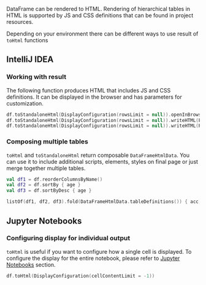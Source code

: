 [//]: # (title: toHtml)

<!---IMPORT org.jetbrains.kotlinx.dataframe.samples.api.Render-->

DataFrame can be rendered to HTML.
Rendering of hierarchical tables in HTML is supported by JS and CSS definitions
that can be found in project resources.

Depending on your environment there can be different ways to use result of `toHtml` functions

## IntelliJ IDEA

### Working with result

The following function produces HTML that includes JS and CSS definitions. It can be displayed in the browser and has parameters for customization.

<!---FUN useRenderingResult-->

```kotlin
df.toStandaloneHtml(DisplayConfiguration(rowsLimit = null)).openInBrowser()
df.toStandaloneHtml(DisplayConfiguration(rowsLimit = null)).writeHTML(File("/path/to/file"))
df.toStandaloneHtml(DisplayConfiguration(rowsLimit = null)).writeHTML(Path("/path/to/file"))
```

<!---END-->

### Composing multiple tables

`toHtml` and `toStandaloneHtml` return composable `DataFrameHtmlData`. You can use it to include additional scripts, elements, styles on final page or just merge together multiple tables.

<!---FUN composeTables-->

```kotlin
val df1 = df.reorderColumnsByName()
val df2 = df.sortBy { age }
val df3 = df.sortByDesc { age }

listOf(df1, df2, df3).fold(DataFrameHtmlData.tableDefinitions()) { acc, df -> acc + df.toHtml() }
```

<!---END-->

## Jupyter Notebooks

### Configuring display for individual output

`toHtml` is useful if you want to configure how a single cell is displayed. To configure the display for the entire notebook, please refer to [Jupyter Notebooks](jupyterRendering.md) section.

<!---FUN configureCellOutput-->

```kotlin
df.toHtml(DisplayConfiguration(cellContentLimit = -1))
```

<!---END-->



